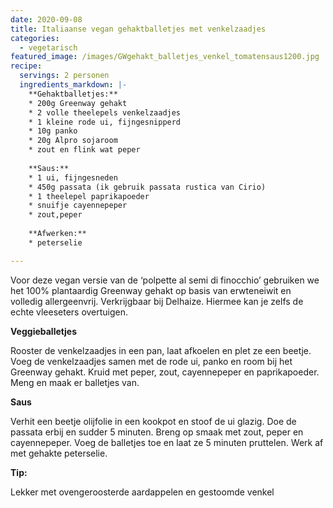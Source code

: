 ```yaml
---
date: 2020-09-08
title: Italiaanse vegan gehaktballetjes met venkelzaadjes
categories:
  - vegetarisch
featured_image: /images/GWgehakt_balletjes_venkel_tomatensaus1200.jpg
recipe:
  servings: 2 personen
  ingredients_markdown: |-
    **Gehaktballetjes:**
    * 200g Greenway gehakt
    * 2 volle theelepels venkelzaadjes
    * 1 kleine rode ui, fijngesnipperd
    * 10g panko
    * 20g Alpro sojaroom
    * zout en flink wat peper
   
    **Saus:**
    * 1 ui, fijngesneden
    * 450g passata (ik gebruik passata rustica van Cirio)
    * 1 theelepel paprikapoeder
    * snuifje cayennepeper
    * zout,peper
  
    **Afwerken:**
    * peterselie 

---
```

Voor deze vegan versie van de ‘polpette al semi di finocchio’ gebruiken we het 100% plantaardig Greenway gehakt op basis van erwteneiwit en volledig allergeenvrij. Verkrijgbaar bij Delhaize. Hiermee kan je zelfs de echte vleeseters overtuigen.

<!--more-->

**Veggieballetjes**

Rooster de venkelzaadjes in een pan, laat afkoelen en plet ze een beetje.
Voeg de venkelzaadjes samen met de rode ui, panko en room bij het Greenway gehakt.
Kruid met peper, zout, cayennepeper en paprikapoeder.
Meng en maak er balletjes van.


**Saus**

Verhit een beetje olijfolie in een kookpot en stoof de ui glazig.
Doe de passata erbij en sudder 5 minuten.
Breng op smaak met zout, peper en cayennepeper.
Voeg de balletjes toe en laat ze 5 minuten pruttelen.
Werk af met gehakte peterselie.

<b>Tip: </b>

Lekker met ovengeroosterde aardappelen en gestoomde venkel

